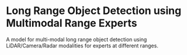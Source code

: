 # Long Range Object Detection using Multimodal Range Experts

A model for multi-modal long range object detection using LiDAR/Camera/Radar modalities for experts at different ranges.

